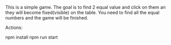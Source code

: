 This is a simple game.
The goal is to find 2 equal value and click on them
an they will become fixed(visible) on the table.
You need to find all the equal numbers and the game will be finished.

Actions:

npm install
npm run start

